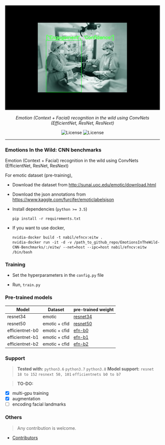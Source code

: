 <p align="center">
  <a href="#"><img src="data/demo_dataset.gif" alt="emotic"></a>
</p>
<p align="center">
    <em>Emotion (Context + Facial) recognition in the wild using ConvNets (EfficientNet, ResNet, ResNext)</em>
</p>
<p align="center">
<a href="https://www.python.org/downloads/release/python-360/" style="text-decoration: none;" target="_blank">
    <img src="https://img.shields.io/badge/python-3.6-blue.svg" alt="License">
</a>

<a href="https://pypi.org/project/audioperm/" style="text-decoration: none;" target="_blank">
    <img src="https://img.shields.io/pypi/l/audioperm?style=flat" alt="License">
</a>

</p>

---
### Emotions In the Wild: CNN benchmarks
Emotion (Context + Facial) recognition in the wild using ConvNets (EfficientNet, ResNet, ResNext) 

For emotic dataset (pre-training),

* Download the dataset from http://sunai.uoc.edu/emotic/download.html

* Download the json annotations from https://www.kaggle.com/furcifer/emoticlabelsjson

* Install dependencies (`python >= 3.5`)
    ```console
    pip install -r requirements.txt
    ```
* If you want to use docker,
    ```
    nvidia-docker build -t nabil/efncv:eitw .
    nvidia-docker run -it -d -v /path_to_github_repo/EmotionsInTheWild-CNN-Benchmarks/:/eitw/ --net=host --ipc=host nabil/efncv:eitw /bin/bash
    ```

### Training

* Set the hyperparameters in the `config.py` file

* Run, `train.py`

### Pre-trained models

| Model           | Dataset       | pre-trained weight                                                                  |
|-----------------|---------------|-------------------------------------------------------------------------------------|
| resnet34        | emotic        | [resnet34](https://gitlab.com/zabir.al.nazi/emotions-in-the-wild-pretrained-models) |
| resnet50        | emotic + cfid | [resnet50](https://gitlab.com/zabir.al.nazi/emotions-in-the-wild-pretrained-models) |
| efficientnet-b0 | emotic + cfid | [efn-b0](https://gitlab.com/zabir.al.nazi/emotions-in-the-wild-pretrained-models)   |
| efficientnet-b1 | emotic + cfid | [efn-b1](https://gitlab.com/zabir.al.nazi/emotions-in-the-wild-pretrained-models)   |
| efficientnet-b2 | emotic + cfid | [efn-b2](https://gitlab.com/zabir.al.nazi/emotions-in-the-wild-pretrained-models)   |

### Support

> **Tested with:** `python3.6` `python3.7` `python3.8`
> **Model support:** `resnet 18 to 152` `resnext 50, 101` `efficientnets b0 to b7`

> **TO-DO:**
 - [x] multi-gpu training
 - [x] augmentation
 - [ ] encoding facial landmarks

### Others
> Any contribution is welcome. 
  - [Contributors](https://github.com/zabir-nabil/EmotionsInTheWild-CNN-Benchmarks/graphs/contributors)


